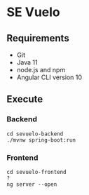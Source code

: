 # SE Vuelo

## Requirements

- Git
- Java 11
- node.js and npm
- Angular CLI version 10

## Execute

### Backend
```
cd sevuelo-backend
./mvnw spring-boot:run
```


### Frontend
```
cd sevuelo-frontend
?
ng server --open
```
